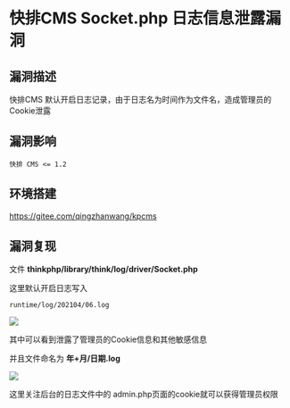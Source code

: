 # 快排CMS Socket.php 日志信息泄露漏洞

## 漏洞描述

快排CMS 默认开启日志记录，由于日志名为时间作为文件名，造成管理员的Cookie泄露

## 漏洞影响

```
快排 CMS <= 1.2
```

## 环境搭建

https://gitee.com/qingzhanwang/kpcms

## 漏洞复现

文件 **thinkphp/library/think/log/driver/Socket.php**

这里默认开启日志写入

```plain
runtime/log/202104/06.log
```

![](https://typora-1308934770.cos.ap-beijing.myqcloud.com/202202170921409.png)

其中可以看到泄露了管理员的Cookie信息和其他敏感信息

并且文件命名为 **年+月/日期.log**

![](https://typora-1308934770.cos.ap-beijing.myqcloud.com/202202170921851.png)

这里关注后台的日志文件中的 admin.php页面的cookie就可以获得管理员权限